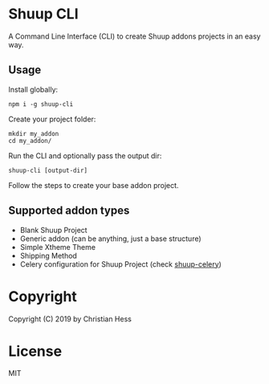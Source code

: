 # Shuup CLI
A Command Line Interface (CLI) to create Shuup addons projects in an easy way.

## Usage

Install globally:

```
npm i -g shuup-cli
```

Create your project folder:

```
mkdir my_addon
cd my_addon/
```

Run the CLI and optionally pass the output dir:

```
shuup-cli [output-dir]
```

Follow the steps to create your base addon project.

## Supported addon types

* Blank Shuup Project
* Generic addon (can be anything, just a base structure)
* Simple Xtheme Theme
* Shipping Method
* Celery configuration for Shuup Project (check [shuup-celery](https://github.com/chessbr/shuup-celery))

# Copyright

Copyright (C) 2019 by Christian Hess

# License

MIT
